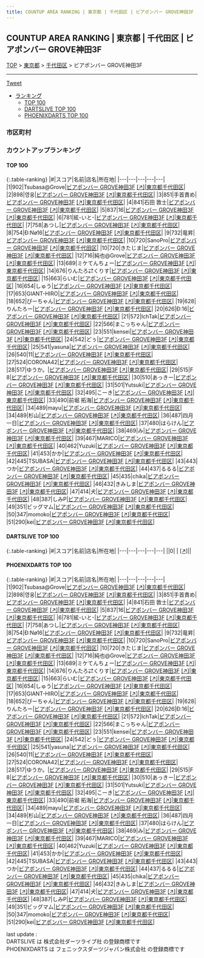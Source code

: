 ```yaml
---
title: COUNTUP AREA RANKING | 東京都 | 千代田区 | ビアポンバー GROVE神田3F
---
```

## COUNTUP AREA RANKING | 東京都 | 千代田区 | ビアポンバー GROVE神田3F

[TOP](/darts/rank/) > [東京都](/darts/rank/東京都/) > [千代田区](/darts/rank/東京都/千代田区/) > ビアポンバー GROVE神田3F

___

<a href="https://twitter.com/share?ref_src=twsrc%5Etfw" data-text="COUNTUP AREA RANKING | 東京都千代田区ビアポンバー GROVE神田3F" class="twitter-share-button" data-hashtags="DARTSLIVE,PHOENIXDARTS,darts,ダーツ" data-show-count="false">Tweet</a>

* [ランキング](#カウントアップランキング)
    * [TOP 100](#top-100)
    * [DARTSLIVE TOP 100](#dartslive-top-100)
    * [PHOENIXDARTS TOP 100](#phoenixdarts-top-100)

### 市区町村

<ul>

</ul>

### カウントアップランキング

#### TOP 100



{:.table-ranking}
|#|スコア|名前|店名|所在地|
|---|---|---|---|---|
|1|902|<span class="rank-name-pd">Tsubasa@Grove</span>|<a href="/darts/rank/shops/88612.html">ビアポンバー GROVE神田3F</a> <a href="https://vs.phoenixdarts.com/jp/shop/shopDetailInfo/s_88612?s_seq=88612">[↗]</a>|<a href="/darts/rank/東京都/千代田区">東京都千代田区</a>|
|2|898|<span class="rank-name-pd">영웅</span>|<a href="/darts/rank/shops/88612.html">ビアポンバー GROVE神田3F</a> <a href="https://vs.phoenixdarts.com/jp/shop/shopDetailInfo/s_88612?s_seq=88612">[↗]</a>|<a href="/darts/rank/東京都/千代田区">東京都千代田区</a>|
|3|851|<span class="rank-name-pd">手首責め</span>|<a href="/darts/rank/shops/88612.html">ビアポンバー GROVE神田3F</a> <a href="https://vs.phoenixdarts.com/jp/shop/shopDetailInfo/s_88612?s_seq=88612">[↗]</a>|<a href="/darts/rank/東京都/千代田区">東京都千代田区</a>|
|4|841|<span class="rank-name-pd"><span class="pro-icon-pd"></span>石田 敦士</span>|<a href="/darts/rank/shops/88612.html">ビアポンバー GROVE神田3F</a> <a href="https://vs.phoenixdarts.com/jp/shop/shopDetailInfo/s_88612?s_seq=88612">[↗]</a>|<a href="/darts/rank/東京都/千代田区">東京都千代田区</a>|
|5|837|<span class="rank-name-pd">16</span>|<a href="/darts/rank/shops/88612.html">ビアポンバー GROVE神田3F</a> <a href="https://vs.phoenixdarts.com/jp/shop/shopDetailInfo/s_88612?s_seq=88612">[↗]</a>|<a href="/darts/rank/東京都/千代田区">東京都千代田区</a>|
|6|781|<span class="rank-name-pd">絃-いと-</span>|<a href="/darts/rank/shops/88612.html">ビアポンバー GROVE神田3F</a> <a href="https://vs.phoenixdarts.com/jp/shop/shopDetailInfo/s_88612?s_seq=88612">[↗]</a>|<a href="/darts/rank/東京都/千代田区">東京都千代田区</a>|
|7|758|<span class="rank-name-pd">あつし</span>|<a href="/darts/rank/shops/88612.html">ビアポンバー GROVE神田3F</a> <a href="https://vs.phoenixdarts.com/jp/shop/shopDetailInfo/s_88612?s_seq=88612">[↗]</a>|<a href="/darts/rank/東京都/千代田区">東京都千代田区</a>|
|8|754|<span class="rank-name-pd">Ð:Nø16</span>|<a href="/darts/rank/shops/88612.html">ビアポンバー GROVE神田3F</a> <a href="https://vs.phoenixdarts.com/jp/shop/shopDetailInfo/s_88612?s_seq=88612">[↗]</a>|<a href="/darts/rank/東京都/千代田区">東京都千代田区</a>|
|9|732|<span class="rank-name-pd">竜昇</span>|<a href="/darts/rank/shops/88612.html">ビアポンバー GROVE神田3F</a> <a href="https://vs.phoenixdarts.com/jp/shop/shopDetailInfo/s_88612?s_seq=88612">[↗]</a>|<a href="/darts/rank/東京都/千代田区">東京都千代田区</a>|
|10|720|<span class="rank-name-pd">SanoPro</span>|<a href="/darts/rank/shops/88612.html">ビアポンバー GROVE神田3F</a> <a href="https://vs.phoenixdarts.com/jp/shop/shopDetailInfo/s_88612?s_seq=88612">[↗]</a>|<a href="/darts/rank/東京都/千代田区">東京都千代田区</a>|
|10|720|<span class="rank-name-pd">きたじま</span>|<a href="/darts/rank/shops/88612.html">ビアポンバー GROVE神田3F</a> <a href="https://vs.phoenixdarts.com/jp/shop/shopDetailInfo/s_88612?s_seq=88612">[↗]</a>|<a href="/darts/rank/東京都/千代田区">東京都千代田区</a>|
|12|716|<span class="rank-name-pd">純也@Grove</span>|<a href="/darts/rank/shops/88612.html">ビアポンバー GROVE神田3F</a> <a href="https://vs.phoenixdarts.com/jp/shop/shopDetailInfo/s_88612?s_seq=88612">[↗]</a>|<a href="/darts/rank/東京都/千代田区">東京都千代田区</a>|
|13|689|<span class="rank-name-pd">ミケてんちょー</span>|<a href="/darts/rank/shops/88612.html">ビアポンバー GROVE神田3F</a> <a href="https://vs.phoenixdarts.com/jp/shop/shopDetailInfo/s_88612?s_seq=88612">[↗]</a>|<a href="/darts/rank/東京都/千代田区">東京都千代田区</a>|
|14|676|<span class="rank-name-pd">りんたろ⇄くりす</span>|<a href="/darts/rank/shops/88612.html">ビアポンバー GROVE神田3F</a> <a href="https://vs.phoenixdarts.com/jp/shop/shopDetailInfo/s_88612?s_seq=88612">[↗]</a>|<a href="/darts/rank/東京都/千代田区">東京都千代田区</a>|
|15|663|<span class="rank-name-pd">らいむ</span>|<a href="/darts/rank/shops/88612.html">ビアポンバー GROVE神田3F</a> <a href="https://vs.phoenixdarts.com/jp/shop/shopDetailInfo/s_88612?s_seq=88612">[↗]</a>|<a href="/darts/rank/東京都/千代田区">東京都千代田区</a>|
|16|654|<span class="rank-name-pd">しゅう</span>|<a href="/darts/rank/shops/88612.html">ビアポンバー GROVE神田3F</a> <a href="https://vs.phoenixdarts.com/jp/shop/shopDetailInfo/s_88612?s_seq=88612">[↗]</a>|<a href="/darts/rank/東京都/千代田区">東京都千代田区</a>|
|17|653|<span class="rank-name-pd">GIANT-HIRO</span>|<a href="/darts/rank/shops/88612.html">ビアポンバー GROVE神田3F</a> <a href="https://vs.phoenixdarts.com/jp/shop/shopDetailInfo/s_88612?s_seq=88612">[↗]</a>|<a href="/darts/rank/東京都/千代田区">東京都千代田区</a>|
|18|652|<span class="rank-name-pd">ぴーちゃん</span>|<a href="/darts/rank/shops/88612.html">ビアポンバー GROVE神田3F</a> <a href="https://vs.phoenixdarts.com/jp/shop/shopDetailInfo/s_88612?s_seq=88612">[↗]</a>|<a href="/darts/rank/東京都/千代田区">東京都千代田区</a>|
|19|628|<span class="rank-name-pd">りんたろー</span>|<a href="/darts/rank/shops/88612.html">ビアポンバー GROVE神田3F</a> <a href="https://vs.phoenixdarts.com/jp/shop/shopDetailInfo/s_88612?s_seq=88612">[↗]</a>|<a href="/darts/rank/東京都/千代田区">東京都千代田区</a>|
|20|626|<span class="rank-name-pd">Ð:16</span>|<a href="/darts/rank/shops/88612.html">ビアポンバー GROVE神田3F</a> <a href="https://vs.phoenixdarts.com/jp/shop/shopDetailInfo/s_88612?s_seq=88612">[↗]</a>|<a href="/darts/rank/東京都/千代田区">東京都千代田区</a>|
|21|572|<span class="rank-name-pd">IchTak</span>|<a href="/darts/rank/shops/88612.html">ビアポンバー GROVE神田3F</a> <a href="https://vs.phoenixdarts.com/jp/shop/shopDetailInfo/s_88612?s_seq=88612">[↗]</a>|<a href="/darts/rank/東京都/千代田区">東京都千代田区</a>|
|22|566|<span class="rank-name-pd">まこっちゃん</span>|<a href="/darts/rank/shops/88612.html">ビアポンバー GROVE神田3F</a> <a href="https://vs.phoenixdarts.com/jp/shop/shopDetailInfo/s_88612?s_seq=88612">[↗]</a>|<a href="/darts/rank/東京都/千代田区">東京都千代田区</a>|
|23|551|<span class="rank-name-pd">kensei</span>|<a href="/darts/rank/shops/88612.html">ビアポンバー GROVE神田3F</a> <a href="https://vs.phoenixdarts.com/jp/shop/shopDetailInfo/s_88612?s_seq=88612">[↗]</a>|<a href="/darts/rank/東京都/千代田区">東京都千代田区</a>|
|24|542|<span class="rank-name-pd">どぅ</span>|<a href="/darts/rank/shops/88612.html">ビアポンバー GROVE神田3F</a> <a href="https://vs.phoenixdarts.com/jp/shop/shopDetailInfo/s_88612?s_seq=88612">[↗]</a>|<a href="/darts/rank/東京都/千代田区">東京都千代田区</a>|
|25|541|<span class="rank-name-pd">yasuna</span>|<a href="/darts/rank/shops/88612.html">ビアポンバー GROVE神田3F</a> <a href="https://vs.phoenixdarts.com/jp/shop/shopDetailInfo/s_88612?s_seq=88612">[↗]</a>|<a href="/darts/rank/東京都/千代田区">東京都千代田区</a>|
|26|540|<span class="rank-name-pd">11</span>|<a href="/darts/rank/shops/88612.html">ビアポンバー GROVE神田3F</a> <a href="https://vs.phoenixdarts.com/jp/shop/shopDetailInfo/s_88612?s_seq=88612">[↗]</a>|<a href="/darts/rank/東京都/千代田区">東京都千代田区</a>|
|27|524|<span class="rank-name-pd">CORONA42</span>|<a href="/darts/rank/shops/88612.html">ビアポンバー GROVE神田3F</a> <a href="https://vs.phoenixdarts.com/jp/shop/shopDetailInfo/s_88612?s_seq=88612">[↗]</a>|<a href="/darts/rank/東京都/千代田区">東京都千代田区</a>|
|28|517|<span class="rank-name-pd">ゆうか。</span>|<a href="/darts/rank/shops/88612.html">ビアポンバー GROVE神田3F</a> <a href="https://vs.phoenixdarts.com/jp/shop/shopDetailInfo/s_88612?s_seq=88612">[↗]</a>|<a href="/darts/rank/東京都/千代田区">東京都千代田区</a>|
|29|515|<span class="rank-name-pd">F 8</span>|<a href="/darts/rank/shops/88612.html">ビアポンバー GROVE神田3F</a> <a href="https://vs.phoenixdarts.com/jp/shop/shopDetailInfo/s_88612?s_seq=88612">[↗]</a>|<a href="/darts/rank/東京都/千代田区">東京都千代田区</a>|
|30|510|<span class="rank-name-pd">あっきー</span>|<a href="/darts/rank/shops/88612.html">ビアポンバー GROVE神田3F</a> <a href="https://vs.phoenixdarts.com/jp/shop/shopDetailInfo/s_88612?s_seq=88612">[↗]</a>|<a href="/darts/rank/東京都/千代田区">東京都千代田区</a>|
|31|501|<span class="rank-name-pd">Yutsuki</span>|<a href="/darts/rank/shops/88612.html">ビアポンバー GROVE神田3F</a> <a href="https://vs.phoenixdarts.com/jp/shop/shopDetailInfo/s_88612?s_seq=88612">[↗]</a>|<a href="/darts/rank/東京都/千代田区">東京都千代田区</a>|
|32|495|<span class="rank-name-pd">こーき</span>|<a href="/darts/rank/shops/88612.html">ビアポンバー GROVE神田3F</a> <a href="https://vs.phoenixdarts.com/jp/shop/shopDetailInfo/s_88612?s_seq=88612">[↗]</a>|<a href="/darts/rank/東京都/千代田区">東京都千代田区</a>|
|33|490|<span class="rank-name-pd"><span class="pro-icon-pd"></span>前堀 拓海</span>|<a href="/darts/rank/shops/88612.html">ビアポンバー GROVE神田3F</a> <a href="https://vs.phoenixdarts.com/jp/shop/shopDetailInfo/s_88612?s_seq=88612">[↗]</a>|<a href="/darts/rank/東京都/千代田区">東京都千代田区</a>|
|34|489|<span class="rank-name-pd">mayu</span>|<a href="/darts/rank/shops/88612.html">ビアポンバー GROVE神田3F</a> <a href="https://vs.phoenixdarts.com/jp/shop/shopDetailInfo/s_88612?s_seq=88612">[↗]</a>|<a href="/darts/rank/東京都/千代田区">東京都千代田区</a>|
|34|489|<span class="rank-name-pd">杉山</span>|<a href="/darts/rank/shops/88612.html">ビアポンバー GROVE神田3F</a> <a href="https://vs.phoenixdarts.com/jp/shop/shopDetailInfo/s_88612?s_seq=88612">[↗]</a>|<a href="/darts/rank/東京都/千代田区">東京都千代田区</a>|
|36|487|<span class="rank-name-pd">四月一日</span>|<a href="/darts/rank/shops/88612.html">ビアポンバー GROVE神田3F</a> <a href="https://vs.phoenixdarts.com/jp/shop/shopDetailInfo/s_88612?s_seq=88612">[↗]</a>|<a href="/darts/rank/東京都/千代田区">東京都千代田区</a>|
|37|480|<span class="rank-name-pd">はらけん</span>|<a href="/darts/rank/shops/88612.html">ビアポンバー GROVE神田3F</a> <a href="https://vs.phoenixdarts.com/jp/shop/shopDetailInfo/s_88612?s_seq=88612">[↗]</a>|<a href="/darts/rank/東京都/千代田区">東京都千代田区</a>|
|38|469|<span class="rank-name-pd">み</span>|<a href="/darts/rank/shops/88612.html">ビアポンバー GROVE神田3F</a> <a href="https://vs.phoenixdarts.com/jp/shop/shopDetailInfo/s_88612?s_seq=88612">[↗]</a>|<a href="/darts/rank/東京都/千代田区">東京都千代田区</a>|
|39|467|<span class="rank-name-pd">MARICO</span>|<a href="/darts/rank/shops/88612.html">ビアポンバー GROVE神田3F</a> <a href="https://vs.phoenixdarts.com/jp/shop/shopDetailInfo/s_88612?s_seq=88612">[↗]</a>|<a href="/darts/rank/東京都/千代田区">東京都千代田区</a>|
|40|462|<span class="rank-name-pd">Yuzuki</span>|<a href="/darts/rank/shops/88612.html">ビアポンバー GROVE神田3F</a> <a href="https://vs.phoenixdarts.com/jp/shop/shopDetailInfo/s_88612?s_seq=88612">[↗]</a>|<a href="/darts/rank/東京都/千代田区">東京都千代田区</a>|
|41|453|<span class="rank-name-pd">かか</span>|<a href="/darts/rank/shops/88612.html">ビアポンバー GROVE神田3F</a> <a href="https://vs.phoenixdarts.com/jp/shop/shopDetailInfo/s_88612?s_seq=88612">[↗]</a>|<a href="/darts/rank/東京都/千代田区">東京都千代田区</a>|
|42|445|<span class="rank-name-pd">TSUBASA</span>|<a href="/darts/rank/shops/88612.html">ビアポンバー GROVE神田3F</a> <a href="https://vs.phoenixdarts.com/jp/shop/shopDetailInfo/s_88612?s_seq=88612">[↗]</a>|<a href="/darts/rank/東京都/千代田区">東京都千代田区</a>|
|43|443|<span class="rank-name-pd">つか</span>|<a href="/darts/rank/shops/88612.html">ビアポンバー GROVE神田3F</a> <a href="https://vs.phoenixdarts.com/jp/shop/shopDetailInfo/s_88612?s_seq=88612">[↗]</a>|<a href="/darts/rank/東京都/千代田区">東京都千代田区</a>|
|44|437|<span class="rank-name-pd">るるる</span>|<a href="/darts/rank/shops/88612.html">ビアポンバー GROVE神田3F</a> <a href="https://vs.phoenixdarts.com/jp/shop/shopDetailInfo/s_88612?s_seq=88612">[↗]</a>|<a href="/darts/rank/東京都/千代田区">東京都千代田区</a>|
|45|435|<span class="rank-name-pd">chika</span>|<a href="/darts/rank/shops/88612.html">ビアポンバー GROVE神田3F</a> <a href="https://vs.phoenixdarts.com/jp/shop/shopDetailInfo/s_88612?s_seq=88612">[↗]</a>|<a href="/darts/rank/東京都/千代田区">東京都千代田区</a>|
|46|432|<span class="rank-name-pd">きみしま</span>|<a href="/darts/rank/shops/88612.html">ビアポンバー GROVE神田3F</a> <a href="https://vs.phoenixdarts.com/jp/shop/shopDetailInfo/s_88612?s_seq=88612">[↗]</a>|<a href="/darts/rank/東京都/千代田区">東京都千代田区</a>|
|47|414|<span class="rank-name-pd">犬</span>|<a href="/darts/rank/shops/88612.html">ビアポンバー GROVE神田3F</a> <a href="https://vs.phoenixdarts.com/jp/shop/shopDetailInfo/s_88612?s_seq=88612">[↗]</a>|<a href="/darts/rank/東京都/千代田区">東京都千代田区</a>|
|48|387|<span class="rank-name-pd">しみP</span>|<a href="/darts/rank/shops/88612.html">ビアポンバー GROVE神田3F</a> <a href="https://vs.phoenixdarts.com/jp/shop/shopDetailInfo/s_88612?s_seq=88612">[↗]</a>|<a href="/darts/rank/東京都/千代田区">東京都千代田区</a>|
|49|351|<span class="rank-name-pd">ビッグマム</span>|<a href="/darts/rank/shops/88612.html">ビアポンバー GROVE神田3F</a> <a href="https://vs.phoenixdarts.com/jp/shop/shopDetailInfo/s_88612?s_seq=88612">[↗]</a>|<a href="/darts/rank/東京都/千代田区">東京都千代田区</a>|
|50|347|<span class="rank-name-pd">momoko</span>|<a href="/darts/rank/shops/88612.html">ビアポンバー GROVE神田3F</a> <a href="https://vs.phoenixdarts.com/jp/shop/shopDetailInfo/s_88612?s_seq=88612">[↗]</a>|<a href="/darts/rank/東京都/千代田区">東京都千代田区</a>|
|51|290|<span class="rank-name-pd">kei</span>|<a href="/darts/rank/shops/88612.html">ビアポンバー GROVE神田3F</a> <a href="https://vs.phoenixdarts.com/jp/shop/shopDetailInfo/s_88612?s_seq=88612">[↗]</a>|<a href="/darts/rank/東京都/千代田区">東京都千代田区</a>|


#### DARTSLIVE TOP 100



{:.table-ranking}
|#|スコア|名前|店名|所在地|
|---|---|---|---|---|
||0|<span class="rank-name-dl"> </span>|<a href="/darts/rank/shops/.html"></a> <a href="">[↗]</a>|<a href="/darts/rank//"></a>|


#### PHOENIXDARTS TOP 100



{:.table-ranking}
|#|スコア|名前|店名|所在地|
|---|---|---|---|---|
|1|902|<span class="rank-name-pd">Tsubasa@Grove</span>|<a href="/darts/rank/shops/88612.html">ビアポンバー GROVE神田3F</a> <a href="https://vs.phoenixdarts.com/jp/shop/shopDetailInfo/s_88612?s_seq=88612">[↗]</a>|<a href="/darts/rank/東京都/千代田区">東京都千代田区</a>|
|2|898|<span class="rank-name-pd">영웅</span>|<a href="/darts/rank/shops/88612.html">ビアポンバー GROVE神田3F</a> <a href="https://vs.phoenixdarts.com/jp/shop/shopDetailInfo/s_88612?s_seq=88612">[↗]</a>|<a href="/darts/rank/東京都/千代田区">東京都千代田区</a>|
|3|851|<span class="rank-name-pd">手首責め</span>|<a href="/darts/rank/shops/88612.html">ビアポンバー GROVE神田3F</a> <a href="https://vs.phoenixdarts.com/jp/shop/shopDetailInfo/s_88612?s_seq=88612">[↗]</a>|<a href="/darts/rank/東京都/千代田区">東京都千代田区</a>|
|4|841|<span class="rank-name-pd"><span class="pro-icon-pd"></span>石田 敦士</span>|<a href="/darts/rank/shops/88612.html">ビアポンバー GROVE神田3F</a> <a href="https://vs.phoenixdarts.com/jp/shop/shopDetailInfo/s_88612?s_seq=88612">[↗]</a>|<a href="/darts/rank/東京都/千代田区">東京都千代田区</a>|
|5|837|<span class="rank-name-pd">16</span>|<a href="/darts/rank/shops/88612.html">ビアポンバー GROVE神田3F</a> <a href="https://vs.phoenixdarts.com/jp/shop/shopDetailInfo/s_88612?s_seq=88612">[↗]</a>|<a href="/darts/rank/東京都/千代田区">東京都千代田区</a>|
|6|781|<span class="rank-name-pd">絃-いと-</span>|<a href="/darts/rank/shops/88612.html">ビアポンバー GROVE神田3F</a> <a href="https://vs.phoenixdarts.com/jp/shop/shopDetailInfo/s_88612?s_seq=88612">[↗]</a>|<a href="/darts/rank/東京都/千代田区">東京都千代田区</a>|
|7|758|<span class="rank-name-pd">あつし</span>|<a href="/darts/rank/shops/88612.html">ビアポンバー GROVE神田3F</a> <a href="https://vs.phoenixdarts.com/jp/shop/shopDetailInfo/s_88612?s_seq=88612">[↗]</a>|<a href="/darts/rank/東京都/千代田区">東京都千代田区</a>|
|8|754|<span class="rank-name-pd">Ð:Nø16</span>|<a href="/darts/rank/shops/88612.html">ビアポンバー GROVE神田3F</a> <a href="https://vs.phoenixdarts.com/jp/shop/shopDetailInfo/s_88612?s_seq=88612">[↗]</a>|<a href="/darts/rank/東京都/千代田区">東京都千代田区</a>|
|9|732|<span class="rank-name-pd">竜昇</span>|<a href="/darts/rank/shops/88612.html">ビアポンバー GROVE神田3F</a> <a href="https://vs.phoenixdarts.com/jp/shop/shopDetailInfo/s_88612?s_seq=88612">[↗]</a>|<a href="/darts/rank/東京都/千代田区">東京都千代田区</a>|
|10|720|<span class="rank-name-pd">SanoPro</span>|<a href="/darts/rank/shops/88612.html">ビアポンバー GROVE神田3F</a> <a href="https://vs.phoenixdarts.com/jp/shop/shopDetailInfo/s_88612?s_seq=88612">[↗]</a>|<a href="/darts/rank/東京都/千代田区">東京都千代田区</a>|
|10|720|<span class="rank-name-pd">きたじま</span>|<a href="/darts/rank/shops/88612.html">ビアポンバー GROVE神田3F</a> <a href="https://vs.phoenixdarts.com/jp/shop/shopDetailInfo/s_88612?s_seq=88612">[↗]</a>|<a href="/darts/rank/東京都/千代田区">東京都千代田区</a>|
|12|716|<span class="rank-name-pd">純也@Grove</span>|<a href="/darts/rank/shops/88612.html">ビアポンバー GROVE神田3F</a> <a href="https://vs.phoenixdarts.com/jp/shop/shopDetailInfo/s_88612?s_seq=88612">[↗]</a>|<a href="/darts/rank/東京都/千代田区">東京都千代田区</a>|
|13|689|<span class="rank-name-pd">ミケてんちょー</span>|<a href="/darts/rank/shops/88612.html">ビアポンバー GROVE神田3F</a> <a href="https://vs.phoenixdarts.com/jp/shop/shopDetailInfo/s_88612?s_seq=88612">[↗]</a>|<a href="/darts/rank/東京都/千代田区">東京都千代田区</a>|
|14|676|<span class="rank-name-pd">りんたろ⇄くりす</span>|<a href="/darts/rank/shops/88612.html">ビアポンバー GROVE神田3F</a> <a href="https://vs.phoenixdarts.com/jp/shop/shopDetailInfo/s_88612?s_seq=88612">[↗]</a>|<a href="/darts/rank/東京都/千代田区">東京都千代田区</a>|
|15|663|<span class="rank-name-pd">らいむ</span>|<a href="/darts/rank/shops/88612.html">ビアポンバー GROVE神田3F</a> <a href="https://vs.phoenixdarts.com/jp/shop/shopDetailInfo/s_88612?s_seq=88612">[↗]</a>|<a href="/darts/rank/東京都/千代田区">東京都千代田区</a>|
|16|654|<span class="rank-name-pd">しゅう</span>|<a href="/darts/rank/shops/88612.html">ビアポンバー GROVE神田3F</a> <a href="https://vs.phoenixdarts.com/jp/shop/shopDetailInfo/s_88612?s_seq=88612">[↗]</a>|<a href="/darts/rank/東京都/千代田区">東京都千代田区</a>|
|17|653|<span class="rank-name-pd">GIANT-HIRO</span>|<a href="/darts/rank/shops/88612.html">ビアポンバー GROVE神田3F</a> <a href="https://vs.phoenixdarts.com/jp/shop/shopDetailInfo/s_88612?s_seq=88612">[↗]</a>|<a href="/darts/rank/東京都/千代田区">東京都千代田区</a>|
|18|652|<span class="rank-name-pd">ぴーちゃん</span>|<a href="/darts/rank/shops/88612.html">ビアポンバー GROVE神田3F</a> <a href="https://vs.phoenixdarts.com/jp/shop/shopDetailInfo/s_88612?s_seq=88612">[↗]</a>|<a href="/darts/rank/東京都/千代田区">東京都千代田区</a>|
|19|628|<span class="rank-name-pd">りんたろー</span>|<a href="/darts/rank/shops/88612.html">ビアポンバー GROVE神田3F</a> <a href="https://vs.phoenixdarts.com/jp/shop/shopDetailInfo/s_88612?s_seq=88612">[↗]</a>|<a href="/darts/rank/東京都/千代田区">東京都千代田区</a>|
|20|626|<span class="rank-name-pd">Ð:16</span>|<a href="/darts/rank/shops/88612.html">ビアポンバー GROVE神田3F</a> <a href="https://vs.phoenixdarts.com/jp/shop/shopDetailInfo/s_88612?s_seq=88612">[↗]</a>|<a href="/darts/rank/東京都/千代田区">東京都千代田区</a>|
|21|572|<span class="rank-name-pd">IchTak</span>|<a href="/darts/rank/shops/88612.html">ビアポンバー GROVE神田3F</a> <a href="https://vs.phoenixdarts.com/jp/shop/shopDetailInfo/s_88612?s_seq=88612">[↗]</a>|<a href="/darts/rank/東京都/千代田区">東京都千代田区</a>|
|22|566|<span class="rank-name-pd">まこっちゃん</span>|<a href="/darts/rank/shops/88612.html">ビアポンバー GROVE神田3F</a> <a href="https://vs.phoenixdarts.com/jp/shop/shopDetailInfo/s_88612?s_seq=88612">[↗]</a>|<a href="/darts/rank/東京都/千代田区">東京都千代田区</a>|
|23|551|<span class="rank-name-pd">kensei</span>|<a href="/darts/rank/shops/88612.html">ビアポンバー GROVE神田3F</a> <a href="https://vs.phoenixdarts.com/jp/shop/shopDetailInfo/s_88612?s_seq=88612">[↗]</a>|<a href="/darts/rank/東京都/千代田区">東京都千代田区</a>|
|24|542|<span class="rank-name-pd">どぅ</span>|<a href="/darts/rank/shops/88612.html">ビアポンバー GROVE神田3F</a> <a href="https://vs.phoenixdarts.com/jp/shop/shopDetailInfo/s_88612?s_seq=88612">[↗]</a>|<a href="/darts/rank/東京都/千代田区">東京都千代田区</a>|
|25|541|<span class="rank-name-pd">yasuna</span>|<a href="/darts/rank/shops/88612.html">ビアポンバー GROVE神田3F</a> <a href="https://vs.phoenixdarts.com/jp/shop/shopDetailInfo/s_88612?s_seq=88612">[↗]</a>|<a href="/darts/rank/東京都/千代田区">東京都千代田区</a>|
|26|540|<span class="rank-name-pd">11</span>|<a href="/darts/rank/shops/88612.html">ビアポンバー GROVE神田3F</a> <a href="https://vs.phoenixdarts.com/jp/shop/shopDetailInfo/s_88612?s_seq=88612">[↗]</a>|<a href="/darts/rank/東京都/千代田区">東京都千代田区</a>|
|27|524|<span class="rank-name-pd">CORONA42</span>|<a href="/darts/rank/shops/88612.html">ビアポンバー GROVE神田3F</a> <a href="https://vs.phoenixdarts.com/jp/shop/shopDetailInfo/s_88612?s_seq=88612">[↗]</a>|<a href="/darts/rank/東京都/千代田区">東京都千代田区</a>|
|28|517|<span class="rank-name-pd">ゆうか。</span>|<a href="/darts/rank/shops/88612.html">ビアポンバー GROVE神田3F</a> <a href="https://vs.phoenixdarts.com/jp/shop/shopDetailInfo/s_88612?s_seq=88612">[↗]</a>|<a href="/darts/rank/東京都/千代田区">東京都千代田区</a>|
|29|515|<span class="rank-name-pd">F 8</span>|<a href="/darts/rank/shops/88612.html">ビアポンバー GROVE神田3F</a> <a href="https://vs.phoenixdarts.com/jp/shop/shopDetailInfo/s_88612?s_seq=88612">[↗]</a>|<a href="/darts/rank/東京都/千代田区">東京都千代田区</a>|
|30|510|<span class="rank-name-pd">あっきー</span>|<a href="/darts/rank/shops/88612.html">ビアポンバー GROVE神田3F</a> <a href="https://vs.phoenixdarts.com/jp/shop/shopDetailInfo/s_88612?s_seq=88612">[↗]</a>|<a href="/darts/rank/東京都/千代田区">東京都千代田区</a>|
|31|501|<span class="rank-name-pd">Yutsuki</span>|<a href="/darts/rank/shops/88612.html">ビアポンバー GROVE神田3F</a> <a href="https://vs.phoenixdarts.com/jp/shop/shopDetailInfo/s_88612?s_seq=88612">[↗]</a>|<a href="/darts/rank/東京都/千代田区">東京都千代田区</a>|
|32|495|<span class="rank-name-pd">こーき</span>|<a href="/darts/rank/shops/88612.html">ビアポンバー GROVE神田3F</a> <a href="https://vs.phoenixdarts.com/jp/shop/shopDetailInfo/s_88612?s_seq=88612">[↗]</a>|<a href="/darts/rank/東京都/千代田区">東京都千代田区</a>|
|33|490|<span class="rank-name-pd"><span class="pro-icon-pd"></span>前堀 拓海</span>|<a href="/darts/rank/shops/88612.html">ビアポンバー GROVE神田3F</a> <a href="https://vs.phoenixdarts.com/jp/shop/shopDetailInfo/s_88612?s_seq=88612">[↗]</a>|<a href="/darts/rank/東京都/千代田区">東京都千代田区</a>|
|34|489|<span class="rank-name-pd">mayu</span>|<a href="/darts/rank/shops/88612.html">ビアポンバー GROVE神田3F</a> <a href="https://vs.phoenixdarts.com/jp/shop/shopDetailInfo/s_88612?s_seq=88612">[↗]</a>|<a href="/darts/rank/東京都/千代田区">東京都千代田区</a>|
|34|489|<span class="rank-name-pd">杉山</span>|<a href="/darts/rank/shops/88612.html">ビアポンバー GROVE神田3F</a> <a href="https://vs.phoenixdarts.com/jp/shop/shopDetailInfo/s_88612?s_seq=88612">[↗]</a>|<a href="/darts/rank/東京都/千代田区">東京都千代田区</a>|
|36|487|<span class="rank-name-pd">四月一日</span>|<a href="/darts/rank/shops/88612.html">ビアポンバー GROVE神田3F</a> <a href="https://vs.phoenixdarts.com/jp/shop/shopDetailInfo/s_88612?s_seq=88612">[↗]</a>|<a href="/darts/rank/東京都/千代田区">東京都千代田区</a>|
|37|480|<span class="rank-name-pd">はらけん</span>|<a href="/darts/rank/shops/88612.html">ビアポンバー GROVE神田3F</a> <a href="https://vs.phoenixdarts.com/jp/shop/shopDetailInfo/s_88612?s_seq=88612">[↗]</a>|<a href="/darts/rank/東京都/千代田区">東京都千代田区</a>|
|38|469|<span class="rank-name-pd">み</span>|<a href="/darts/rank/shops/88612.html">ビアポンバー GROVE神田3F</a> <a href="https://vs.phoenixdarts.com/jp/shop/shopDetailInfo/s_88612?s_seq=88612">[↗]</a>|<a href="/darts/rank/東京都/千代田区">東京都千代田区</a>|
|39|467|<span class="rank-name-pd">MARICO</span>|<a href="/darts/rank/shops/88612.html">ビアポンバー GROVE神田3F</a> <a href="https://vs.phoenixdarts.com/jp/shop/shopDetailInfo/s_88612?s_seq=88612">[↗]</a>|<a href="/darts/rank/東京都/千代田区">東京都千代田区</a>|
|40|462|<span class="rank-name-pd">Yuzuki</span>|<a href="/darts/rank/shops/88612.html">ビアポンバー GROVE神田3F</a> <a href="https://vs.phoenixdarts.com/jp/shop/shopDetailInfo/s_88612?s_seq=88612">[↗]</a>|<a href="/darts/rank/東京都/千代田区">東京都千代田区</a>|
|41|453|<span class="rank-name-pd">かか</span>|<a href="/darts/rank/shops/88612.html">ビアポンバー GROVE神田3F</a> <a href="https://vs.phoenixdarts.com/jp/shop/shopDetailInfo/s_88612?s_seq=88612">[↗]</a>|<a href="/darts/rank/東京都/千代田区">東京都千代田区</a>|
|42|445|<span class="rank-name-pd">TSUBASA</span>|<a href="/darts/rank/shops/88612.html">ビアポンバー GROVE神田3F</a> <a href="https://vs.phoenixdarts.com/jp/shop/shopDetailInfo/s_88612?s_seq=88612">[↗]</a>|<a href="/darts/rank/東京都/千代田区">東京都千代田区</a>|
|43|443|<span class="rank-name-pd">つか</span>|<a href="/darts/rank/shops/88612.html">ビアポンバー GROVE神田3F</a> <a href="https://vs.phoenixdarts.com/jp/shop/shopDetailInfo/s_88612?s_seq=88612">[↗]</a>|<a href="/darts/rank/東京都/千代田区">東京都千代田区</a>|
|44|437|<span class="rank-name-pd">るるる</span>|<a href="/darts/rank/shops/88612.html">ビアポンバー GROVE神田3F</a> <a href="https://vs.phoenixdarts.com/jp/shop/shopDetailInfo/s_88612?s_seq=88612">[↗]</a>|<a href="/darts/rank/東京都/千代田区">東京都千代田区</a>|
|45|435|<span class="rank-name-pd">chika</span>|<a href="/darts/rank/shops/88612.html">ビアポンバー GROVE神田3F</a> <a href="https://vs.phoenixdarts.com/jp/shop/shopDetailInfo/s_88612?s_seq=88612">[↗]</a>|<a href="/darts/rank/東京都/千代田区">東京都千代田区</a>|
|46|432|<span class="rank-name-pd">きみしま</span>|<a href="/darts/rank/shops/88612.html">ビアポンバー GROVE神田3F</a> <a href="https://vs.phoenixdarts.com/jp/shop/shopDetailInfo/s_88612?s_seq=88612">[↗]</a>|<a href="/darts/rank/東京都/千代田区">東京都千代田区</a>|
|47|414|<span class="rank-name-pd">犬</span>|<a href="/darts/rank/shops/88612.html">ビアポンバー GROVE神田3F</a> <a href="https://vs.phoenixdarts.com/jp/shop/shopDetailInfo/s_88612?s_seq=88612">[↗]</a>|<a href="/darts/rank/東京都/千代田区">東京都千代田区</a>|
|48|387|<span class="rank-name-pd">しみP</span>|<a href="/darts/rank/shops/88612.html">ビアポンバー GROVE神田3F</a> <a href="https://vs.phoenixdarts.com/jp/shop/shopDetailInfo/s_88612?s_seq=88612">[↗]</a>|<a href="/darts/rank/東京都/千代田区">東京都千代田区</a>|
|49|351|<span class="rank-name-pd">ビッグマム</span>|<a href="/darts/rank/shops/88612.html">ビアポンバー GROVE神田3F</a> <a href="https://vs.phoenixdarts.com/jp/shop/shopDetailInfo/s_88612?s_seq=88612">[↗]</a>|<a href="/darts/rank/東京都/千代田区">東京都千代田区</a>|
|50|347|<span class="rank-name-pd">momoko</span>|<a href="/darts/rank/shops/88612.html">ビアポンバー GROVE神田3F</a> <a href="https://vs.phoenixdarts.com/jp/shop/shopDetailInfo/s_88612?s_seq=88612">[↗]</a>|<a href="/darts/rank/東京都/千代田区">東京都千代田区</a>|
|51|290|<span class="rank-name-pd">kei</span>|<a href="/darts/rank/shops/88612.html">ビアポンバー GROVE神田3F</a> <a href="https://vs.phoenixdarts.com/jp/shop/shopDetailInfo/s_88612?s_seq=88612">[↗]</a>|<a href="/darts/rank/東京都/千代田区">東京都千代田区</a>|


<div class="footer border-top border-gray-light mt-5 pt-3 text-right text-gray">
    last update : <span style="font-weight: italic" id="foot_last_modified"></span><br />
    DARTSLIVE は 株式会社ダーツライブ社 の登録商標です<br />
    PHOENIXDARTS は フェニックスダーツジャパン株式会社 の登録商標です<br />
</div>

<script src="https://cdnjs.cloudflare.com/ajax/libs/jquery.tablesorter/2.31.3/js/jquery.tablesorter.min.js" integrity="sha512-qzgd5cYSZcosqpzpn7zF2ZId8f/8CHmFKZ8j7mU4OUXTNRd5g+ZHBPsgKEwoqxCtdQvExE5LprwwPAgoicguNg==" crossorigin="anonymous" referrerpolicy="no-referrer"></script>
<link rel="stylesheet" href="https://cdnjs.cloudflare.com/ajax/libs/jquery.tablesorter/2.31.3/css/theme.default.min.css" integrity="sha512-wghhOJkjQX0Lh3NSWvNKeZ0ZpNn+SPVXX1Qyc9OCaogADktxrBiBdKGDoqVUOyhStvMBmJQ8ZdMHiR3wuEq8+w==" crossorigin="anonymous" referrerpolicy="no-referrer" />
<script>
$(function() {
    $(".table-ranking").tablesorter({sortList:[[0, 0]]});
    $("#foot_last_modified").text(formatDate(new Date(document.lastModified), 'yyyy-MM-dd HH:mm:ss'));
});
</script>

<script async src="https://platform.twitter.com/widgets.js" charset="utf-8"></script>